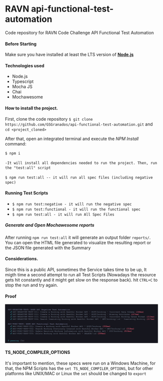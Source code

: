 # RAVN api-functional-test-automation
Code repository for RAVN Code Challenge API Functional Test Automation

#### Before Starting
Make sure you have installed at least the LTS version of [**Node.js**](https://nodejs.org/es/download/) 

#### Technologies used
- Node.js
- Typescript
- Mocha JS
- Chai
- Mochawesome

#### How to install the project.

First, clone the code repository `$ git clone https://github.com/GSGranados/api-functional-test-automation.git` and
`cd <project_cloned>`

After that, open an integrated terminal and execute the *NPM Install* command: 

```
$ npm i

-It will install all dependencies needed to run the project. Then, run the "test:all" script

$ npm run test:all -- it will run all spec files (including negative spec)

```

#### Running Test Scripts
* `$ npm run test:negative - it will run the negative spec`
* `$ npm run test:functional - it will run the functional spec`
* `$ npm run test:all - it will run All Spec Files`

##### Generate and Open Mochawesome reports

After running `npm run test:all` it will generate an output folder `reports/`. You can open the HTML file generated to visualize the resulting report or the JSON file generated with the Summary


#### Considerations.
Since this is a public API, sometimes the Service takes time to be up, It migth time a second attempt to run all Test Scripts (Nowadays the resource gets hit constantly and it might get slow on the response back).
hit `CTRL+C` to stop the run and try again.

#### Proof
![Suite Run Successfully](./assets/api-test-executed.png)

#### TS_NODE_COMPILER_OPTIONS
It's important to mention, these specs were run on a Windows Machine, for that, the NPM Scripts has the `set TS_NODE_COMPILER_OPTIONS`, but for other platforms like UNIX/MAC or Linux the `set` should be changed to `export`